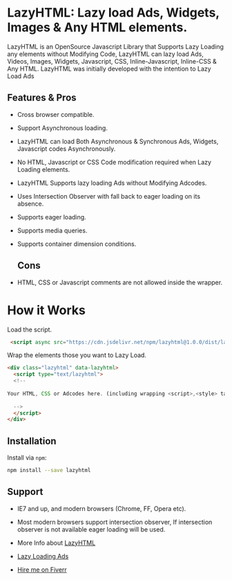 # LazyHTML: Lazy load Ads, Widgets, Images & Any HTML elements.

LazyHTML is an OpenSource Javascript Library that Supports Lazy Loading any elements without Modifying Code, 
LazyHTML can lazy load Ads, Videos, Images, Widgets, Javascript, CSS, Inline-Javascript, Inline-CSS & Any HTML.
LazyHTML was initially developed with the intention to Lazy Load Ads

## Features & Pros

 - Cross browser compatible.
 - Support Asynchronous loading.
 - LazyHTML can load Both Asynchronous & Synchronous Ads, Widgets, Javascript codes Asynchronously. 
 - No HTML, Javascript or CSS Code modification required when Lazy Loading elements.
 - LazyHTML Supports lazy loading Ads without Modifying Adcodes.
 - Uses Intersection Observer with fall back to eager loading on its absence.
 - Supports eager loading.
 - Supports media queries.
 - Supports container dimension conditions. 




   ## Cons

  - HTML, CSS or Javascript comments are not allowed inside the wrapper.



# How it Works

Load the script.

```html
 <script async src="https://cdn.jsdelivr.net/npm/lazyhtml@1.0.0/dist/lazyhtml.min.js" crossorigin="anonymous"></script>
```



Wrap the elements those you want to Lazy Load.




```html
<div class="lazyhtml" data-lazyhtml>
  <script type="text/lazyhtml">
  <!--
  
Your HTML, CSS or Adcodes here. (including wrapping <script>,<style> tags)
  
  -->
  </script>
</div>
```



## Installation

Install via `npm`:

```bash
npm install --save lazyhtml
```



## Support

* IE7 and up, and modern browsers (Chrome, FF, Opera etc).
* Most modern browsers support intersection observer, If intersection observer is not available eager loading will be used.





* More Info about [LazyHTML ](https://www.guest.blog/post/12111/lazyhtml-a-break-through-in-lazyloading-elements/)
*  [Lazy Loading Ads ](https://www.guest.blog/post/12113/lazyload-ads/)
* [Hire me on Fiverr](https://www.fiverr.com/niresh12495)

